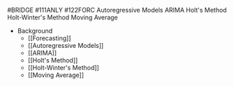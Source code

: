 #BRIDGE #111ANLY #122FORC 
Autoregressive Models
ARIMA
Holt's Method
Holt-Winter's Method
Moving Average

- Background
	- [[Forecasting]]
	- [[Autoregressive Models]]
	- [[ARIMA]]
	- [[Holt's Method]]
	- [[Holt-Winter's Method]]
	- [[Moving Average]]